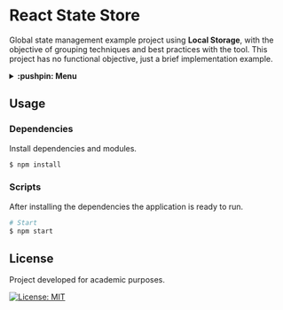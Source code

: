 # React State Store
Global state management example project using **Local Storage**, with the objective of grouping techniques and best practices with the tool. This project has no functional objective, just a brief implementation example.

<details>
  <summary>
    <strong>:pushpin: Menu</strong>
  </summary>
  <br>
  
> - [_**Usage**_](#usage)
>   - [_Dependencies_](#dependencies)
>   - [_Scripts_](#scripts)
> - [_**License**_](#license)
  
</details>

## Usage
### Dependencies
Install dependencies and modules.

```bash
$ npm install
```

### Scripts
After installing the dependencies the application is ready to run.

```bash
# Start
$ npm start
```

## License
Project developed for academic purposes.

[![License: MIT](https://img.shields.io/badge/License-MIT-blue.svg)](./LICENSE)
